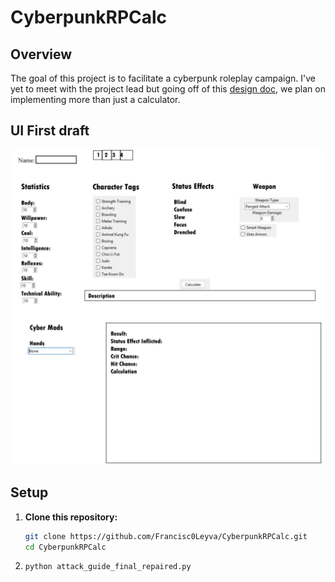 # CyberpunkRPCalc
## Overview
The goal of this project is to facilitate a cyberpunk roleplay campaign. I've yet to meet with the project lead but going off of this [design doc](https://docs.google.com/document/d/1EDK1D9smfloVlS1j28fxcvioSdJFfNMp2SiRNda0Opg/edit?usp=sharing), we plan on implementing more than just a calculator. 
## UI First draft
![first draft](assets/uifirstDraft.png)
## Setup
1. **Clone this repository:**
   ``` bash
   git clone https://github.com/Francisc0Leyva/CyberpunkRPCalc.git
   cd CyberpunkRPCalc
   ```
2. ``` bash
   python attack_guide_final_repaired.py
   ```
